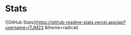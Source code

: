 # Stats

![GitHub Stats](https://github-readme-stats.vercel.app/api?username=ITJM23 &theme=radical)
